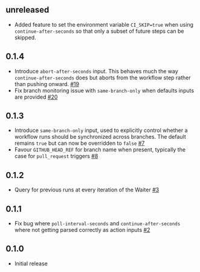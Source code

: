## unreleased

* Added feature to set the environment variable `CI_SKIP=true` when using `continue-after-seconds` so that only a subset of future steps can be skipped.

## 0.1.4

* Introduce `abort-after-seconds` input. This behaves much the way  `continue-after-seconds` does but aborts from the workflow step rather than pushing onward. [#19](https://github.com/softprops/turnstyle/pull/19)
* Fix branch monitoring issue with `same-branch-only` when defaults inputs are provided [#20](https://github.com/softprops/turnstyle/pull/20)

## 0.1.3

* Introduce `same-branch-only` input, used to explicitly control whether a workflow runs should be synchronized across branches. The default remains `true` but can now be overridden to `false` [#7](https://github.com/softprops/turnstyle/pull/7)
* Favour `GITHUB_HEAD_REF` for branch name when present, typically the case for `pull_request` triggers [#8](https://github.com/softprops/turnstyle/pull/8)

## 0.1.2

* Query for previous runs at every iteration of the Waiter [#3](https://github.com/softprops/turnstyle/pull/4)

## 0.1.1

* Fix bug where `poll-interval-seconds` and `continue-after-seconds` where not getting parsed correctly as action inputs [#2](https://github.com/softprops/turnstyle/pull/2)

## 0.1.0

* Initial release
